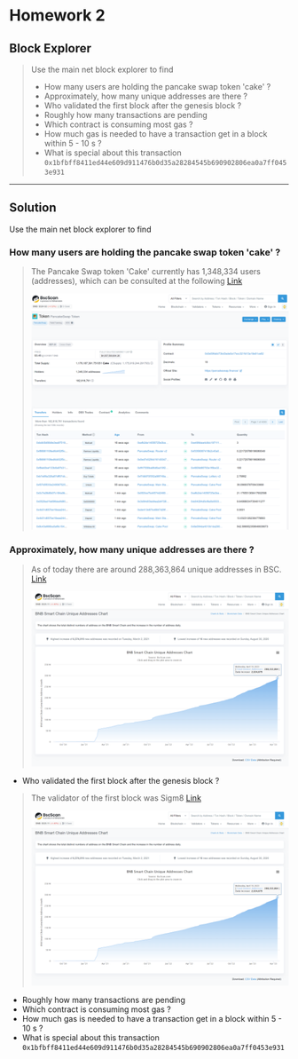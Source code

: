 # Homework 2

## Block Explorer

> Use the main net block explorer to find
>
> - How many users are holding the pancake swap token 'cake' ?
> - Approximately, how many unique addresses are there ?
> - Who validated the first block after the genesis block ?
> - Roughly how many transactions are pending
> - Which contract is consuming most gas ?
> - How much gas is needed to have a transaction get in a block within 5 - 10 s ?
> - What is special about this transaction `0x1bfbff8411ed44e609d911476b0d35a28284545b690902806ea0a7ff0453e931`

---

## Solution

 Use the main net block explorer to find

 ### How many users are holding the pancake swap token 'cake' ?

>
>  The Pancake Swap token 'Cake' currently has 1,348,334 users (addresses), which can be consulted at the following [Link](https://bscscan.com/token/0x0e09fabb73bd3ade0a17ecc321fd13a19e81ce82
>)
>
> ![Cake](https://github.com/manuelpenazuniga/bnb-chain-zero2hero-bootcamp/blob/main/L2/img/cake-users.png)
>
>


### Approximately, how many unique addresses are there ?
> 
> As of today there are around 288,363,864 unique addresses in BSC. [Link](https://bscscan.com/chart/address)
>
>![Addresses](https://github.com/manuelpenazuniga/bnb-chain-zero2hero-bootcamp/blob/main/L2/img/unique-addresses.png)

 - Who validated the first block after the genesis block ?

> The validator of the first block was Sigm8 [Link](https://bscscan.com/block/1)
>
>![Addresses](https://github.com/manuelpenazuniga/bnb-chain-zero2hero-bootcamp/blob/main/L2/img/unique-addresses.png)
>  




 - Roughly how many transactions are pending
 - Which contract is consuming most gas ?
 - How much gas is needed to have a transaction get in a block within 5 - 10 s ?
 - What is special about this transaction `0x1bfbff8411ed44e609d911476b0d35a28284545b690902806ea0a7ff0453e931`